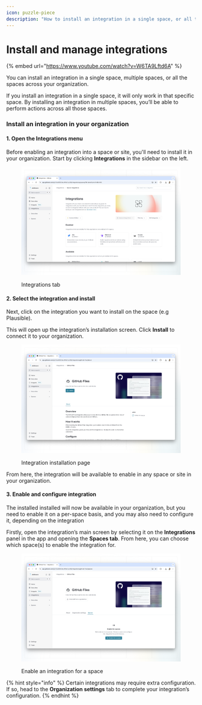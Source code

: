 ```yaml
---
icon: puzzle-piece
description: "How to install an integration in a single space, or all the spaces in your organization —\_and manage its settings"
---
```


# Install and manage integrations

{% embed url="https://www.youtube.com/watch?v=W6TA9Lftd6A" %}

You can install an integration in a single space, multiple spaces, or all the spaces across your organization.

If you install an integration in a single space, it will only work in that specific space. By installing an integration in multiple spaces, you’ll be able to perform actions across all those spaces.

### Install an integration in your organization

#### 1. Open the Integrations menu

Before enabling an integration into a space or site, you'll need to install it in your organization. Start by clicking **Integrations** in the sidebar on the left.

<figure><img src="../.gitbook/assets/integrations-home (1).png" alt=""><figcaption><p>Integrations tab</p></figcaption></figure>

#### 2. Select the integration and install

Next, click on the integration you want to install on the space (e.g Plausible).

This will open up the integration’s installation screen. Click **Install** to connect it to your organization.

<figure><img src="../.gitbook/assets/integrations-install.png" alt=""><figcaption><p>Integration installation page</p></figcaption></figure>

From here, the integration will be available to enable in any space or site in your organization.

#### 3. Enable and configure integration

The installed installed will now be available in your organization, but you need to enable it on a per-space basis, and you may also need to configure it, depending on the integration

Firstly, open the integration’s main screen by selecting it on the **Integrations** panel in the app and opening the **Spaces tab**. From here, you can choose which space(s) to enable the integration for.

<figure><img src="../.gitbook/assets/integrations-enable.png" alt=""><figcaption><p>Enable an integration for a space</p></figcaption></figure>

{% hint style="info" %}
Certain integrations may require extra configuration. If so, head to the **Organization settings** tab to complete your integration’s configuration.
{% endhint %}
